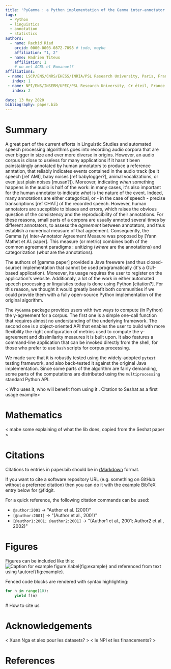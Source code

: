 ```yaml
---
title: 'PyGamma : a Python implementation of the Gamma inter-annotator agreement'
tags:
  - Python
  - linguistics
  - annotation
  - statistics
authors:
  - name: Rachid Riad
    orcid: 0000-0003-0872-7098 # todo, maybe
    affiliation: "1, 2"
  - name: Hadrien Titeux
    affiliation: 1
    # on met ACBL et Emmanuel?
affiliations:
 - name: LSCP/ENS/CNRS/EHESS/INRIA/PSL Research University, Paris, France 
   index: 1
 - name: NPI/ENS/INSERM/UPEC/PSL Research University, Cr ́eteil, France
   index: 2
   
date: 13 May 2020
bibliography: paper.bib
---
```


# Summary

A great part of the current efforts in Linguistic Studies and automated speech processing algorithms goes into recording audio corpora that are ever bigger in size and ever more diverse in origins. However, an audio corpus is close to useless for many applications if it hasn't been painstakingly annotated by human annotators to produce a reference anntation, that reliably indicates events contained in the audio track (be it speech [ref AMI], baby noises [ref babylogger?], animal vocalizations, or even just plain noises [musan?]). Moreover, indicating _when_ something happens in the audio is half of the work: in many cases, it's also important for the human annotator to indicate _what_ is the nature of the event. Indeed, many annotations are either categorical, or - in the case of speech - precise transcriptions [ref CHAT] of the recorded speech. However, human annotators are suceptible to biases and errors, which raises the obvious question of the consistency and the reproducibility of their annotations. For these reasons, small parts of a corpora are usually annoted several times by different annotators, to assess the _agreement_ between annotators, and thus establish a numerical measure of that agreement. Consequently, the Gamma (γ) Inter-Annotator Agreement Measure was proposed by [Yann Mathet et Al. paper]. This measure (or metric) combines both of the common agreement paradigms : unitizing (_where_ are the annotations) and categorization (_what_ are the annotations).

The authors of [gamma paper] provided a Java freeware (and thus closed-source) implementation that cannot be used programatically (it's a GUI-based application). Moreover, its usage requires the user to register on the application's website. Additionaly, a lot of the work in either automated speech processing or linguistics today is done using Python [citation?]. For this reason, we thought it would greatly benefit both communities if we could provide them with a fully open-source Python implementation of the original algorithm.

The `PyGamma` package provides users with two ways to compute (in Python) the γ-agreement for a corpus. The first one is a simple one-call function that requires almost no understanding of the underlying framework. The second one is a object-oriented API that enables the user to build with more flexibility the right configuration of metrics used  to compute the γ-agreement and dissimilarity measures it is built upon.
It also features a command-line application that can be invoked directly from the shell, for those who prefer to use `bash` scripts for corpus processing.

We made sure that it is robustly tested using the widely-adopted `pytest` testing framework, and also back-tested it against the original Java implementation. Since some parts of the algorithm are fairly demanding, some parts of the computations are distributed using the `multiprocessing` standard Python API. 

< Who uses it, who will benefit from using it . Citation to Seshat as a first usage example>

# Mathematics

< mabe some explaining of what the lib does, copied from the Seshat paper > 

# Citations

Citations to entries in paper.bib should be in
[rMarkdown](http://rmarkdown.rstudio.com/authoring_bibliographies_and_citations.html)
format.

If you want to cite a software repository URL (e.g. something on GitHub without a preferred
citation) then you can do it with the example BibTeX entry below for @fidgit.

For a quick reference, the following citation commands can be used:
- `@author:2001`  ->  "Author et al. (2001)"
- `[@author:2001]` -> "(Author et al., 2001)"
- `[@author1:2001; @author2:2001]` -> "(Author1 et al., 2001; Author2 et al., 2002)"

# Figures

Figures can be included like this:
![Caption for example figure.\label{fig:example}](figure.png)
and referenced from text using \autoref{fig:example}.

Fenced code blocks are rendered with syntax highlighting:
```python
for n in range(10):
    yield f(n)
```	

# How to cite us



# Acknowledgements

< Xuan Nga et alex pour les datasets? >
< le NPI et les financements? >

# References

